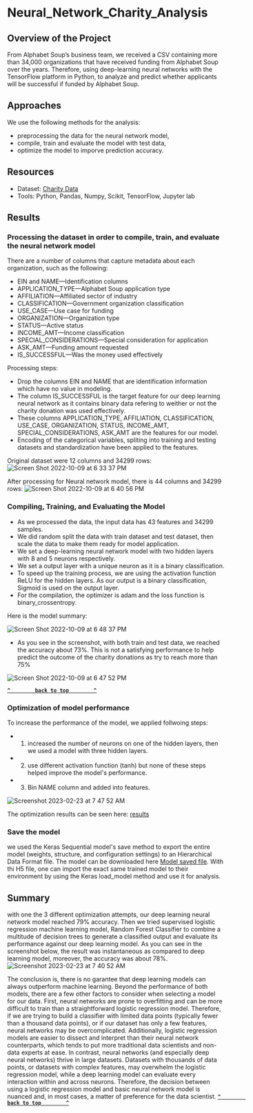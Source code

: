 # Neural_Network_Charity_Analysis

## Overview of the Project
From Alphabet Soup’s business team, we received a CSV containing more than 34,000 organizations that have received funding from Alphabet Soup over the years. Therefore, using deep-learning neural networks with the TensorFlow platform in Python, to analyze and predict whether applicants will be successful if funded by Alphabet Soup.

## Approaches
We use the following methods for the analysis:
- preprocessing the data for the neural network model,
- compile, train and evaluate the model with test data,
- optimize the model to imporve prediction accuracy.

## Resources
- Dataset: [Charity Data](https://github.com/ShiraliObul/Neural_Network_Charity_Analysis/blob/main/Resources/charity_data.csv)
- Tools: Python, Pandas, Numpy, Scikit, TensorFlow, Jupyter lab

## Results 
### Processing the dataset in order to compile, train, and evaluate the neural network model
There are a number of columns that capture metadata about each organization, such as the following:
- EIN and NAME—Identification columns
- APPLICATION_TYPE—Alphabet Soup application type
- AFFILIATION—Affiliated sector of industry
- CLASSIFICATION—Government organization classification
- USE_CASE—Use case for funding
- ORGANIZATION—Organization type
- STATUS—Active status
- INCOME_AMT—Income classification
- SPECIAL_CONSIDERATIONS—Special consideration for application
- ASK_AMT—Funding amount requested
- IS_SUCCESSFUL—Was the money used effectively

Processing steps:
- Drop the columns EIN and NAME  that are identification information which have no value in modeling.
- The column IS_SUCCESSFUL is the target feature for our deep learning neural network as it contains binary data refering to weither or not the charity donation was used effectively.
- These columns APPLICATION_TYPE, AFFILIATION, CLASSIFICATION, USE_CASE, ORGANIZATION, STATUS, INCOME_AMT, SPECIAL_CONSIDERATIONS, ASK_AMT are the features for our model.
- Encoding of the categorical variables, spliting into training and testing datasets and standardization have been applied to the features.

Original dataset were 12 columns and 34299 rows:
![Screen Shot 2022-10-09 at 6 33 37 PM](https://user-images.githubusercontent.com/65901034/194782524-1e631a8b-025e-456b-ae24-bc7a5d71d7a7.png)

After processing for Neural network model, there is 44 columns and 34299 rows: 
![Screen Shot 2022-10-09 at 6 40 56 PM](https://user-images.githubusercontent.com/65901034/194782831-82ef8e9f-b08c-46cc-b5da-8a75abaf2794.png)
### Compiling, Training, and Evaluating the Model 
- As we processed the data, the input data has 43 features and 34299 samples.
- We did random split the data with train dataset and test dataset, then scale the data to make them ready for model application.
- We set a deep-learning neural network model with two hidden layers with 8 and 5 neurons respectively.
- We set a output layer with a unique neuron as it is a binary classification.
- To speed up the training process, we are using the activation function ReLU for the hidden layers. As our output is a binary classification, Sigmoid is used on the output layer.
- For the compilation, the optimizer is adam and the loss function is binary_crossentropy.

Here is the model summary:

![Screen Shot 2022-10-09 at 6 48 37 PM](https://user-images.githubusercontent.com/65901034/194783073-41728c19-d568-4ab6-8d27-041efbc2690d.png)

- As you see in the screenshot, with both train and test data, we reached the accuracy about 73%. This is not a satisfying performance to help predict the outcome of the charity donations as try to reach more than 75%

![Screen Shot 2022-10-09 at 6 47 52 PM](https://user-images.githubusercontent.com/65901034/194783055-63d96f7d-94cb-4264-9220-07dc71adc179.png)

**[`^        back to top        ^`](#Overview-of-the-Project)**

### Optimization of model performance
To increase the performance of the model, we applied follwoing steps:
- 1. increased the number of neurons on one of the hidden layers, then we used a model with three hidden layers.
- 2. use different activation function (tanh) but none of these steps helped improve the model's performance.
- 3. Bin NAME column and added into features.

![Screenshot 2023-02-23 at 7 47 52 AM](https://user-images.githubusercontent.com/65901034/220910748-8abe7c19-d20b-48ae-9aa3-d9ed59a7d593.png)


The optimization results can be seen here: [results](https://github.com/ShiraliObul/Neural_Network_Charity_Analysis/blob/main/AlphabetSoupCharity_Optimzation.ipynb)

### Save the model 
we used the Keras Sequential model's save method to export the entire model (weights, structure, and configuration settings) to an Hierarchical Data Format file. The model can be downloaded here [Model saved file](https://github.com/ShiraliObul/Neural_Network_Charity_Analysis/blob/main/AlphabetSoupCharity.h5). With thi H5 file, one can import the exact same trained model to their environment by using the Keras load_model method and use it for analysis.

## Summary 
with one the 3 different optimization attempts, our deep learning neural network model reached 79% accuracy. Then we tried supervised logistic regression machine learning model, Random Forest Classifier to combine a multitude of decision trees to generate a classified output and evaluate its performance against our deep learning model. As you can see in the screenshot below, the result was instantaneous as compared to deep learning model, moreover, the accuracy was about 78%. 
![Screenshot 2023-02-23 at 7 40 52 AM](https://user-images.githubusercontent.com/65901034/220909562-94e84688-ce8a-46a0-8467-8e61bc1dccac.png)

The conclusion is, there is no garantee that deep learning models can always outperform machine learning. Beyond the performance of both models, there are a few other factors to consider when selecting a model for our data. First, neural networks are prone to overfitting and can be more difficult to train than a straightforward logistic regression model. Therefore, if we are trying to build a classifier with limited data points (typically fewer than a thousand data points), or if our dataset has only a few features, neural networks may be overcomplicated. Additionally, logistic regression models are easier to dissect and interpret than their neural network counterparts, which tends to put more traditional data scientists and non-data experts at ease. In contrast, neural networks (and especially deep neural networks) thrive in large datasets. Datasets with thousands of data points, or datasets with complex features, may overwhelm the logistic regression model, while a deep learning model can evaluate every interaction within and across neurons. Therefore, the decision between using a logistic regression model and basic neural network model is nuanced and, in most cases, a matter of preference for the data scientist.
**[`^        back to top        ^`](#Overview-of-the-Project)**


